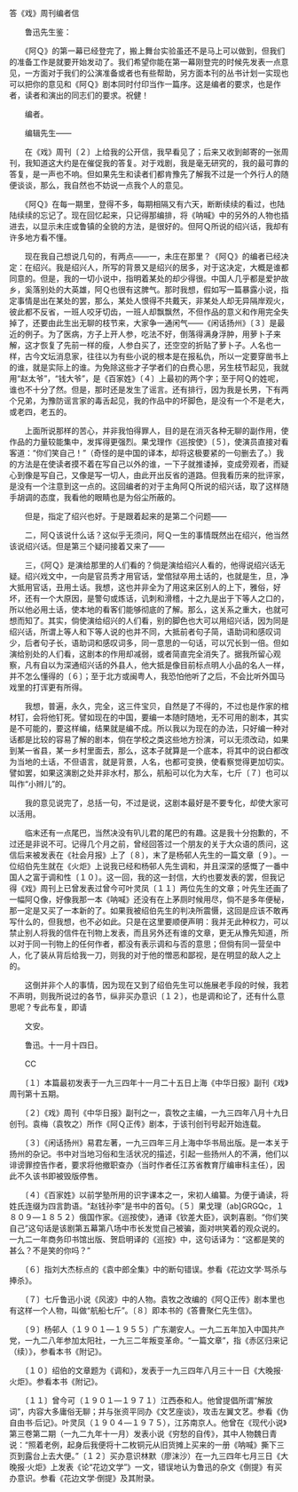 答《戏》周刊编者信



　　鲁迅先生鉴： 

　　《阿Ｑ》的第一幕已经登完了，搬上舞台实验虽还不是马上可以做到，但我们的准备工作是就要开始发动了。我们希望你能在第一幕刚登完的时候先发表一点意见，一方面对于我们的公演准备或者也有些帮助，另方面本刊的丛书计划一实现也可以把你的意见和《阿Ｑ》剧本同时付印当作一篇序。这是编者的要求，也是作者，读者和演出的同志们的要求。祝健！ 

　　编者。 

　　编辑先生—— 

　　在《戏》周刊〔２〕上给我的公开信，我早看见了；后来又收到邮寄的一张周刊，我知道这大约是在催促我的答复。对于戏剧，我是毫无研究的，我的最可靠的答复，是一声也不响。但如果先生和读者们都肯豫先了解我不过是一个外行人的随便谈谈，那么，我自然也不妨说一点我个人的意见。 

　　《阿Ｑ》在每一期里，登得不多，每期相隔又有六天，断断续续的看过，也陆陆续续的忘记了。现在回忆起来，只记得那编排，将《呐喊》中的另外的人物也插进去，以显示未庄或鲁镇的全貌的方法，是很好的。但阿Ｑ所说的绍兴话，我却有许多地方看不懂。 

　　现在我自己想说几句的，有两点——一，未庄在那里？《阿Ｑ》的编者已经决定：在绍兴。我是绍兴人，所写的背景又是绍兴的居多，对于这决定，大概是谁都同意的。但是，我的一切小说中，指明着某处的却少得很。中国人几乎都是爱护故乡，奚落别处的大英雄，阿Ｑ也很有这脾气。那时我想，假如写一篇暴露小说，指定事情是出在某处的罢，那么，某处人恨得不共戴天，非某处人却无异隔岸观火，彼此都不反省，一班人咬牙切齿，一班人却飘飘然，不但作品的意义和作用完全失掉了，还要由此生出无聊的枝节来，大家争一通闲气——《闲话扬州》〔３〕是最近的例子。为了医病，方子上开人参，吃法不好，倒落得满身浮肿，用萝卜子来解，这才恢复了先前一样的瘦，人参白买了，还空空的折贴了萝卜子。人名也一样，古今文坛消息家，往往以为有些小说的根本是在报私仇，所以一定要穿凿书上的谁，就是实际上的谁。为免除这些才子学者们的白费心思，另生枝节起见，我就用“赵太爷”，“钱大爷”，是《百家姓》〔４〕上最初的两个字；至于阿Ｑ的姓呢，谁也不十分了然。但是，那时还是发生了谣言。还有排行，因为我是长男，下有两个兄弟，为豫防谣言家的毒舌起见，我的作品中的坏脚色，是没有一个不是老大，或老四，老五的。 

　　上面所说那样的苦心，并非我怕得罪人，目的是在消灭各种无聊的副作用，使作品的力量较能集中，发挥得更强烈。果戈理作《巡按使》〔５〕，使演员直接对看客道：“你们笑自己！”（奇怪的是中国的译本，却将这极要紧的一句删去了。）我的方法是在使读者摸不着在写自己以外的谁，一下子就推诿掉，变成旁观者，而疑心到像是写自己，又像是写一切人，由此开出反省的道路。但我看历来的批评家，是没有一个注意到这一点的。这回编者的对于主角阿Ｑ所说的绍兴话，取了这样随手胡调的态度，我看他的眼睛也是为俗尘所蔽的。 

　　但是，指定了绍兴也好。于是跟着起来的是第二个问题—— 

　　二，阿Ｑ该说什么话？这似乎无须问，阿Ｑ一生的事情既然出在绍兴，他当然该说绍兴话。但是第三个疑问接着又来了—— 

　　三，《阿Ｑ》是演给那里的人们看的？倘是演给绍兴人看的，他得说绍兴话无疑。绍兴戏文中，一向是官员秀才用官话，堂倌狱卒用土话的，也就是生，旦，净大抵用官话，丑用土话。我想，这也并非全为了用这来区别人的上下，雅俗，好坏，还有一个大原因，是警句或炼话，讥刺和滑稽，十之九是出于下等人之口的，所以他必用土话，使本地的看客们能够彻底的了解。那么，这关系之重大，也就可想而知了。其实，倘使演给绍兴的人们看，别的脚色也大可以用绍兴话，因为同是绍兴话，所谓上等人和下等人说的也并不同，大抵前者句子简，语助词和感叹词少，后者句子长，语助词和感叹词多，同一意思的一句话，可以冗长到一倍。但如演给别处的人们看，这剧本的作用却减弱，或者简直完全消失了。据我所留心观察，凡有自以为深通绍兴话的外县人，他大抵是像目前标点明人小品的名人一样，并不怎么懂得的〔６〕；至于北方或闽粤人，我恐怕他听了之后，不会比听外国马戏里的打诨更有所得。 

　　我想，普遍，永久，完全，这三件宝贝，自然是了不得的，不过也是作家的棺材钉，会将他钉死。譬如现在的中国，要编一本随时随地，无不可用的剧本，其实是不可能的，要这样编，结果就是编不成。所以我以为现在的办法，只好编一种对话都是比较的容易了解的剧本，倘在学校之类这些地方扮演，可以无须改动，如果到某一省县，某一乡村里面去，那么，这本子就算是一个底本，将其中的说白都改为当地的土话，不但语言，就是背景，人名，也都可变换，使看察觉得更加切实。譬如罢，如果这演剧之处并非水村，那么，航船可以化为大车，七斤〔７〕也可以叫作“小辫儿”的。 

　　我的意见说完了，总括一句，不过是说，这剧本最好是不要专化，却使大家可以活用。 

　　临末还有一点尾巴，当然决没有叭儿君的尾巴的有趣。这是我十分抱歉的，不过还是非说不可。记得几个月之前，曾经回答过一个朋友的关于大众语的质问，这信后来被发表在《社会月报》上了〔８〕，末了是杨邨人先生的一篇文章〔９〕。一位绍伯先生就在《火炬》上说我已经和杨邨人先生调和，并且深深的感慨了一番中国人之富于调和性〔１０〕。这一回，我的这一封信，大约也要发表的罢，但我记得《戏》周刊上已曾发表过曾今可叶灵凤〔１１〕两位先生的文章；叶先生还画了一幅阿Ｑ像，好像我那一本《呐喊》还没有在上茅厕时候用尽，倘不是多年便秘，那一定是又买了一本新的了。如果我被绍伯先生的判决所震慑，这回是应该不敢再写什么的，但我想，也不必如此。只是在这里要顺便声明：我并无此种权力，可以禁止别人将我的信件在刊物上发表，而且另外还有谁的文章，更无从豫先知道，所以对于同一刊物上的任何作者，都没有表示调和与否的意思；但倘有同一营垒中人，化了装从背后给我一刀，则我的对于他的憎恶和鄙视，是在明显的敌人之上的。 

　　这倒并非个人的事情，因为现在又到了绍伯先生可以施展老手段的时候，我若不声明，则我所说过的各节，纵非买办意识〔１２〕，也是调和论了，还有什么意思呢？专此布复，即请 

　　文安。 

　　鲁迅。十一月十四日。 

　　CC 

　　〔１〕本篇最初发表于一九三四年十一月二十五日上海《中华日报》副刊《戏》周刊第十五期。 

　　〔２〕《戏》周刊《中华日报》副刊之一，袁牧之主编，一九三四年八月十九日创刊。袁梅（袁牧之）所作《阿Ｑ正传》剧本，于该刊创刊号起开始连载。 

　　〔３〕《闲话扬州》易君左著，一九三四年三月上海中华书局出版。是一本关于扬州的杂记。书中对当地习俗和生活状况的描述，引起一些扬州人的不满，他们以诽谤罪控告作者，要求将他撤职查办（当时作者任江苏省教育厅编审科主任），因此不久该书即被毁版停售。 

　　〔４〕《百家姓》以前学塾所用的识字课本之一，宋初人编纂。为便于诵读，将姓氏连缀为四言韵语。“赵钱孙李”是书中的首句。〔５〕果戈理（ab]GRGQc，１８０９—１８５２）俄国作家。《巡按使》，通译《钦差大臣》，讽刺喜剧。“你们笑自己”这句话是该剧第五幕第八场中市长发觉自己被骗，面对哄笑着的观众说的。一九二一年商务印书馆出版、贺启明译的《巡按》中，这句话译为：“这都是笑的甚么？不是笑的你吗？” 

　　〔６〕指刘大杰标点的《袁中郎全集》中的断句错误。参看《花边文学·骂杀与捧杀》。 

　　〔７〕七斤鲁迅小说《风波》中的人物。袁牧之改编的《阿Ｑ正传》剧本里也有这样一个人物，叫做“航船七斤”。〔８〕即本书的《答曹聚仁先生信》。 

　　〔９〕杨邨人（１９０１—１９５５）广东潮安人。一九二五年加入中国共产党，一九二八年参加太阳社，一九三二年叛变革命。“一篇文章”，指《赤区归来记（续）》，参看本书《附记》。 

　　〔１０〕绍伯的文章题为《调和》，发表于一九三四年八月三十一日《大晚报·火炬》。参看本书《附记》。 

　　〔１１〕曾今可（１９０１—１９７１）江西泰和人。他曾提倡所谓“解放词”，内容大多庸俗无聊；并与张资平同办《文艺座谈》，攻击左翼文艺。参看《伪自由书·后记》。叶灵凤（１９０４—１９７５），江苏南京人。他曾在《现代小说》第三卷第二期（一九二九年十一月）发表小说《穷愁的自传》，其中人物魏日青说：“照着老例，起身后我便将十二枚铜元从旧货摊上买来的一册《呐喊》撕下三页到露台上去大便。”〔１２〕买办意识林默（廖沫沙）在一九三四年七月三日《大晚报·火炬》上发表《论“花边文学”》一文，错误地认为鲁迅的杂文《倒提》有买办意识。参看《花边文学·倒提》及其附录。
